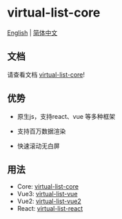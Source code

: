 # virtual-list-core

<a href="./README.md" target="_blank">English</a> |
<a href="./README_CN.md" target="_blank">简体中文</a>

## 文档

请查看文档 [virtual-list-core](https://apathiaX.github.io/virtual-list-core/)!

## 优势

- 原生js，支持react、vue 等多种框架

- 支持百万数据渲染

- 快速滚动无白屏

## 用法

- Core: [virtual-list-core](./packages/core/README.md)
- Vue3: [virtual-list-vue](./packages/vue/README.md)
- Vue2: [virtual-list-vue2](./packages/vue2/README.md)
- React: [virtual-list-react](./packages/react/README.md)
